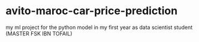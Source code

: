 # avito-maroc-car-price-prediction
my ml project for the python model in my first year as data scientist student (MASTER FSK IBN TOFAIL)
